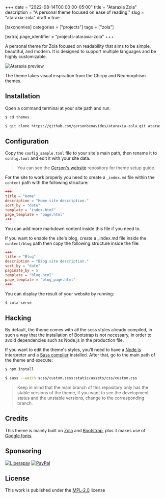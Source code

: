 +++
date = "2022-08-14T00:00:00-05:00"
title = "Ataraxia Zola"
description = "A personal theme focused on ease of reading."
slug = "ataraxia-zola"
draft = true 

[taxonomies]
    categories = ["projects"]
    tags = ["zola"]

[extra]
    page_identifier = "projects-ataraxia-zola"
+++

A personal theme for Zola focused on readability that aims to be simple, beautiful, and modern. It is designed to support multiple languages and be highly customizable.

<!-- more -->

<img src="https://raw.githubusercontent.com/gersonbenavides/ataraxia-zola/main/mockup.png" alt="Ataraxia preview" title="Ataraxia mockup" class="my-3" style="max-width: 100%;">

The theme takes visual inspiration from the Chirpy and Neumorphism themes.

## Installation

Open a command terminal at your site path and run:

```bash
$ cd themes
```

```bash
$ git clone https://github.com/gersonbenavides/ataraxia-zola.git ataraxia
```

## Configuration

Copy the `config_sample.toml` file to your site's main path, then rename it to `config.toml` and edit it with your site data.

> You can see the [Gerson's website](https://github.com/gersonbenavides/gersonbenavides.github.io) repository for theme setup guide.

For the site to work properly you need to create a `_index.md` file within the `content` path with the following structure:

```toml
+++
title = "Home"
description = "Home site description."
sort_by = "date"
template = "index.html"
page_template = "page.html"
+++
```

You can add more markdown content inside this file if you need to.

If you want to enable the site's blog, create a _index.md file inside the `content/blog` path then copy the following structure inside the file:

```toml
+++
title = "Blog"
description = "Blog site description."
sort_by = "date"
paginate_by = 5
template = "blog.html"
page_template = "blog_page.html"
+++
```

You can display the result of your website by running:

```bash
$ zola serve
```


## Hacking

By default, the theme comes with all the scss styles already compiled, in such a way that the installation of Bootstrap is not necessary, in order to avoid dependencies such as Node.js in the production file.

If you want to edit the theme's styles, you'll need to have a [Node.js](https://nodejs.org/) interpreter and a [Sass compiler](https://sass-lang.com/install) installed. After that, go to the main path of the theme and execute:

```bash
$ npm install
```

```bash
$ sass --watch scss/custom.scss:static/assets/css/custom.css
```

> Keep in mind that the main branch of this repository only has the stable versions of the theme, if you want to see the development status and the unstable versions, change to the corresponding branch.

## Credits

This theme is mainly built on [Zola](https://www.getzola.org/) and [Bootstrap](https://getbootstrap.com/), plus it makes use of [Google fonts](https://fonts.google.com/).


## Sponsoring

[![Liberapay](https://img.shields.io/badge/Finance%20my%20work-F6C915?style=flat&logo=liberapay&logoColor=ffffff "Finance my work")](https://liberapay.com/gersonbenavides/donate)  [![PayPal](https://img.shields.io/badge/Make%20a%20donation-00457C?style=flat&logo=paypal "Make a donation")](https://paypal.me/gersonbdev?country.x=CO&locale.x=es_XC)

## License

This work is published under the [MPL-2.0](https://www.mozilla.org/en-US/MPL/2.0/) license